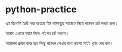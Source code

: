 python-practice
===============

এই রিপোটা তৈরী করা হয়েছে টিম নাটবল্টুর সবাইকে নিয়ে পাইথন চর্চা করার জন্য।

আমার এখানে সবাই মিলে পাইথন চর্চা করবো।

আমাদের প্রথম কাজ হবে কিছু পাইথন শেখার জন্য ভালো সাইট খুজে বের করা।
